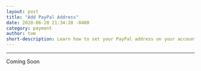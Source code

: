 ```yaml
---
layout: post
title: "Add PayPal Address"
date: 2020-06-20 21:34:28 -0400
category: payment
author: tom
short-description: Learn how to set your PayPal address on your account
---
```


-----

Coming Soon
